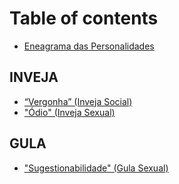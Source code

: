 # Table of contents

* [Eneagrama das Personalidades](README.md)

## INVEJA <a href="#4-inveja" id="4-inveja"></a>

* [“Vergonha” (Inveja Social)](4-inveja/vergonha-inveja-social.md)
* ["Ódio" (Inveja Sexual)](4-inveja/odio-inveja-sexual.md)

## GULA <a href="#7-gula" id="7-gula"></a>

* ["Sugestionabilidade" (Gula Sexual)](7-gula/sugestionabilidade-gula-sexual.md)
